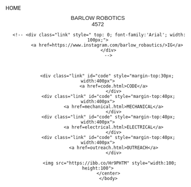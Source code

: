 <html style="background-color:white; scroll-behavior: smooth;">
    <head>
        <title> HOME </title>
        <link rel="stylesheet" type="text/css" href="style.css"> 
    </head>
    <body>
     <div id=transition>
        <div class="header"style="color: black;">
            HOME
        </div>
         <center>
        <div style=" margin-top: 10; font-family:'Arial'; font-size:15px; width: 180px">
                BARLOW ROBOTICS 4572
        </div>
        
       
            
            
     <!-- <div class="link" style=" top: 0; font-family:'Arial'; width: 100px;">
           <a href=https://www.instagram.com/barlow_robautics/>IG</a>
            </div>
            -->
            
            
            
           <div class="link" id="code" style="margin-top:30px; width:400px">
                <a href=code.html>CODE</a>
                </div>
            <div class="link" id="code" style="margin-top:40px; width:400px">
                <a href=mechanical.html>MECHANICAL</a>
                </div>
            <div class="link" id="code" style="margin-top:40px; width:400px">
                <a href=electrical.html>ELECTRICAL</a>
                </div>
            <div class="link" id="code" style="margin-top:40px; width:400px">
                <a href=outreach.html>OUTREACH</a>
                </div>
             
             <img src="https://ibb.co/Hr9PHTM" style="width:100; height:100">
            </center>
            </body>
